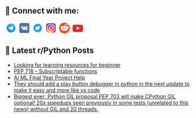 ## 🔎 Connect with me:
[<img src="https://github.com/bullbesh/bullbesh/blob/main/images/Telegram.png" width="32" height="32" />](https://t.me/bullbesh)
[<img src="https://github.com/bullbesh/bullbesh/blob/main/images/VK.png" width="32" height="32" />](https://vk.com/bullbesh)
[<img src="https://github.com/bullbesh/bullbesh/blob/main/images/Twitter.png" width="32" height="32" />](https://twitter.com/bullbesh1)
[<img src="https://github.com/bullbesh/bullbesh/blob/main/images/Instagram.png" width="32" height="32" />](https://www.instagram.com/bullbesh)
[<img src="https://github.com/bullbesh/bullbesh/blob/main/images/Reddit.png" width="32" height="32" />](https://www.reddit.com/user/bullbesh)
[<img src="https://github.com/bullbesh/bullbesh/blob/main/images/YouTube.png" width="32" height="32" />](https://www.youtube.com/channel/UCtfjRs6uzgq5mfm8S06WTcg)

## 📕 Latest r/Python Posts
<!-- BLOG-POST-LIST:START -->
- [Looking for learning resources for beginner](https://www.reddit.com/r/Python/comments/15enwap/looking_for_learning_resources_for_beginner/)
- [PEP 718 – Subscriptable functions](https://www.reddit.com/r/Python/comments/15enf6d/pep_718_subscriptable_functions/)
- [AI ML Final Year Project Help](https://www.reddit.com/r/Python/comments/15ene3g/ai_ml_final_year_project_help/)
- [They should add a play button debugger in python in the next update to make it easy and more like vs code](https://www.reddit.com/r/Python/comments/15ek08j/they_should_add_a_play_button_debugger_in_python/)
- [Biggest ever: Python GIL proposal PEP 703 will make CPython GIL optional! 20x speedups seen previously in some tests &lpar;unrelated to this news&rpar; without GIL and 20 threads.](https://www.reddit.com/r/Python/comments/15ej7k6/biggest_ever_python_gil_proposal_pep_703_will/)
<!-- BLOG-POST-LIST:END -->
